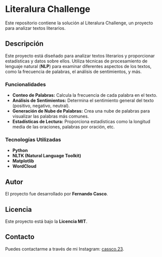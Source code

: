 # Literalura Challenge

Este repositorio contiene la solución al Literalura Challenge, un proyecto para analizar textos literarios.

## Descripción

Este proyecto está diseñado para analizar textos literarios y proporcionar estadísticas y datos sobre ellos. Utiliza técnicas de procesamiento de lenguaje natural (**NLP**) para examinar diferentes aspectos de los textos, como la frecuencia de palabras, el análisis de sentimientos, y más.

### Funcionalidades

- **Conteo de Palabras:** Calcula la frecuencia de cada palabra en el texto.
- **Análisis de Sentimientos:** Determina el sentimiento general del texto (positivo, negativo, neutral).
- **Generación de Nube de Palabras:** Crea una nube de palabras para visualizar las palabras más comunes.
- **Estadísticas de Lectura:** Proporciona estadísticas como la longitud media de las oraciones, palabras por oración, etc.

### Tecnologías Utilizadas

- **Python**
- **NLTK (Natural Language Toolkit)**
- **Matplotlib**
- **WordCloud**

## Autor

El proyecto fue desarrollado por **Fernando Casco**.

## Licencia

Este proyecto está bajo la **Licencia MIT**.

## Contacto

Puedes contactarme a través de mi Instagram: [cassco.23](https://www.instagram.com/cassco.23/).
